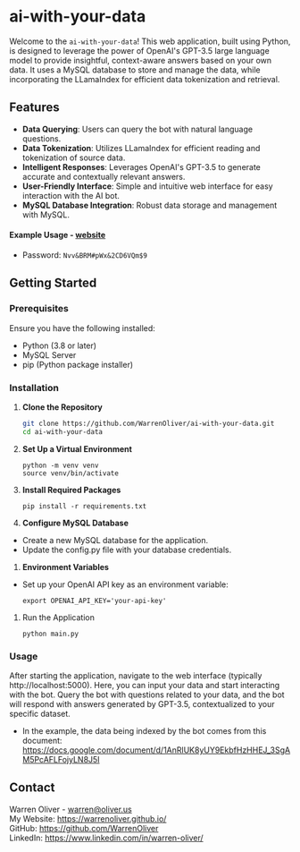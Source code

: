 # ai-with-your-data

Welcome to the `ai-with-your-data`! This web application, built using Python, is designed to leverage the power of OpenAI's GPT-3.5 large language model to provide insightful, context-aware answers based on your own data. It uses a MySQL database to store and manage the data, while incorporating the LLamaIndex for efficient data tokenization and retrieval.

## Features

- **Data Querying**: Users can query the bot with natural language questions.
- **Data Tokenization**: Utilizes LLamaIndex for efficient reading and tokenization of source data.
- **Intelligent Responses**: Leverages OpenAI's GPT-3.5 to generate accurate and contextually relevant answers.
- **User-Friendly Interface**: Simple and intuitive web interface for easy interaction with the AI bot.
- **MySQL Database Integration**: Robust data storage and management with MySQL.

#### Example Usage - [website](https://github.com/WarrenOliver/ai-with-your-data.git)
- Password: `Nvv&BRM#pWx&2CD6VQm$9`

## Getting Started

### Prerequisites

Ensure you have the following installed:
- Python (3.8 or later)
- MySQL Server
- pip (Python package installer)

### Installation

1. **Clone the Repository**
   ```bash
   git clone https://github.com/WarrenOliver/ai-with-your-data.git
   cd ai-with-your-data
   ```

2. **Set Up a Virtual Environment**
   ```
   python -m venv venv
   source venv/bin/activate
   ```

3. **Install Required Packages**
    ```
    pip install -r requirements.txt
    ```

4. **Configure MySQL Database**
- Create a new MySQL database for the application.
- Update the config.py file with your database credentials.

1. **Environment Variables**
- Set up your OpenAI API key as an environment variable:
    ```
    export OPENAI_API_KEY='your-api-key'
    ```

1. Run the Application
    ```
    python main.py
    ```



### Usage

After starting the application, navigate to the web interface (typically http://localhost:5000). Here, you can input your data and start interacting with the bot. Query the bot with questions related to your data, and the bot will respond with answers generated by GPT-3.5, contextualized to your specific dataset.
- In the example, the data being indexed by the bot comes from this document: https://docs.google.com/document/d/1AnRlUK8yUY9EkbfHzHHEJ_3SgAM5PcAFLFojyLN8J5I




## Contact

Warren Oliver - warren@oliver.us  
My Website: https://warrenoliver.github.io/  
GitHub: https://github.com/WarrenOliver  
LinkedIn: https://www.linkedin.com/in/warren-oliver/
